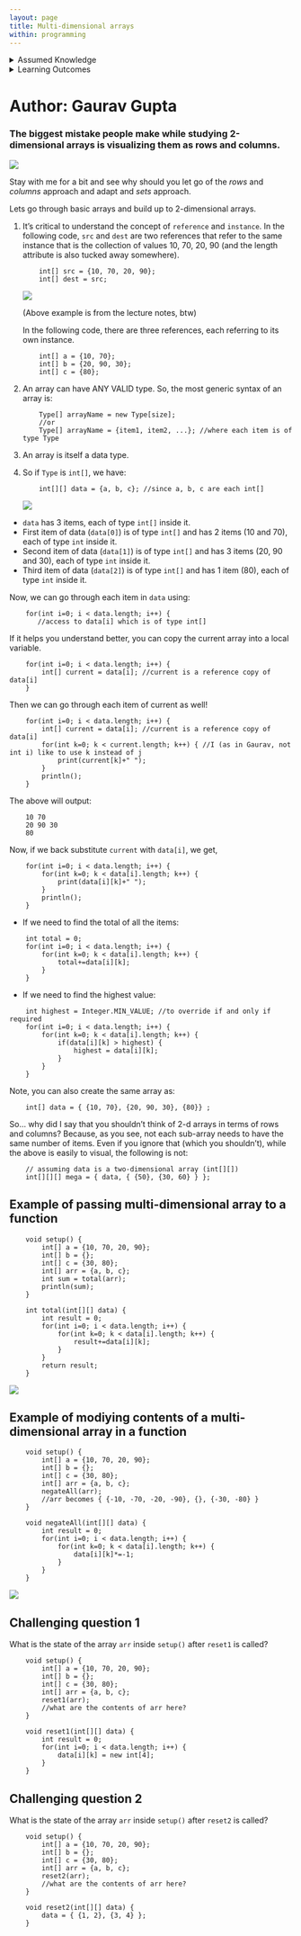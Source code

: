 ```yaml
---
layout: page
title: Multi-dimensional arrays
within: programming
---
```


<details class="prereq" markdown="1"><summary>Assumed Knowledge</summary>

  * <a href="compound_data">Compound Data</a>
</details>

<details class="outcomes" markdown="1"><summary>Learning Outcomes</summary>

  * Understand how to create a and operate on multi-dimensional arrays.
</details>

# Author: Gaurav Gupta

### The biggest mistake people make while studying 2-dimensional arrays is visualizing them as rows and columns. 

![](./assets/images/nonono.gif)

Stay with me for a bit and see why should you let go of the *rows* and *columns* approach and adapt and *sets* approach.

Lets go through basic arrays and build up to 2-dimensional arrays.

1.  It’s critical to understand the concept of `reference` and `instance`. In the following code, `src` and `dest` are two references that refer to the same instance that is the collection of values 10, 70, 20, 90 (and the length attribute is also tucked away somewhere).

	```processing
	    int[] src = {10, 70, 20, 90};
	    int[] dest = src;
	```

	![](./assets/images/arrayRefCopy.png)  

	(Above example is from the lecture notes, btw)  
	
	In the following code, there are three references, each referring to its own instance.

	```processing
	    int[] a = {10, 70};
	    int[] b = {20, 90, 30};
	    int[] c = {80};
	```

2.  An array can have ANY VALID type. So, the most generic syntax of an array is:

	```
	    Type[] arrayName = new Type[size];
	    //or
	    Type[] arrayName = {item1, item2, ...}; //where each item is of type Type
	```

2.  An array is itself a data type.    
3.  So if `Type` is `int[]`, we have:
    
	
	```processing
	    int[][] data = {a, b, c}; //since a, b, c are each int[]
	```

	![](./assets/images/2darray.png)  


*   `data` has 3 items, each of type `int[]` inside it.
*   First item of data (`data[0]`) is of type `int[]` and has 2 items (10 and 70), each of type `int` inside it.
*   Second item of data (`data[1]`) is of type `int[]` and has 3 items (20, 90 and 30), each of type `int` inside it.
*   Third item of data (`data[2]`) is of type `int[]` and has 1 item (80), each of type `int` inside it.

Now, we can go through each item in `data` using:

```processing
    for(int i=0; i < data.length; i++) {
       //access to data[i] which is of type int[]
```

If it helps you understand better, you can copy the current array into a local variable.

```processing
    for(int i=0; i < data.length; i++) {
        int[] current = data[i]; //current is a reference copy of data[i]
    }
```

Then we can go through each item of current as well!

```processing
    for(int i=0; i < data.length; i++) {
        int[] current = data[i]; //current is a reference copy of data[i]
        for(int k=0; k < current.length; k++) { //I (as in Gaurav, not int i) like to use k instead of j
            print(current[k]+" ");
        }
        println();
    }
```

The above will output:

```
    10 70
    20 90 30
    80
```

Now, if we back substitute `current` with `data[i]`, we get,

```processing
    for(int i=0; i < data.length; i++) {
        for(int k=0; k < data[i].length; k++) { 
            print(data[i][k]+" ");
        }
        println();
    }
```

*   If we need to find the total of all the items:

```processing
    int total = 0;
    for(int i=0; i < data.length; i++) {
        for(int k=0; k < data[i].length; k++) { 
            total+=data[i][k];
        }
    }
```

*   If we need to find the highest value:

```processing
    int highest = Integer.MIN_VALUE; //to override if and only if required
    for(int i=0; i < data.length; i++) {
        for(int k=0; k < data[i].length; k++) { 
            if(data[i][k] > highest) {
                highest = data[i][k];
            }
        }
    }
```

Note, you can also create the same array as:

```processing
    int[] data = { {10, 70}, {20, 90, 30}, {80}} ;
```

So… why did I say that you shouldn’t think of 2-d arrays in terms of rows and columns? Because, as you see, not each sub-array needs to have the same number of items. Even if you ignore that (which you shouldn’t), while the above is easily to visual, the following is not:

```processing
	// assuming data is a two-dimensional array (int[][])
	int[][][] mega = { data, { {50}, {30, 60} } };
```

## Example of passing multi-dimensional array to a function

```processing
	void setup() {
		int[] a = {10, 70, 20, 90};
		int[] b = {};
		int[] c = {30, 80};
		int[] arr = {a, b, c};
		int sum = total(arr);
		println(sum);
	}
	
	int total(int[][] data) {
		int result = 0;
		for(int i=0; i < data.length; i++) {
			for(int k=0; k < data[i].length; k++) {
				result+=data[i][k];
			}
		}
		return result;
	}
```

![](./assets/images/two_dimensional_array_to_function.png)


## Example of modiying contents of a multi-dimensional array in a function

```processing
	void setup() {
		int[] a = {10, 70, 20, 90};
		int[] b = {};
		int[] c = {30, 80};
		int[] arr = {a, b, c};
		negateAll(arr);
		//arr becomes { {-10, -70, -20, -90}, {}, {-30, -80} }
	}
	
	void negateAll(int[][] data) {
		int result = 0;
		for(int i=0; i < data.length; i++) {
			for(int k=0; k < data[i].length; k++) {
				data[i][k]*=-1;
			}
		}
	}
```

![](./assets/images/two_dimensional_array_to_function_modifying.png)


## Challenging question 1

What is the state of the array `arr` inside `setup()` after `reset1` is called?

```processing
	void setup() {
		int[] a = {10, 70, 20, 90};
		int[] b = {};
		int[] c = {30, 80};
		int[] arr = {a, b, c};
		reset1(arr);
		//what are the contents of arr here?
	}
	
	void reset1(int[][] data) {
		int result = 0;
		for(int i=0; i < data.length; i++) {
			data[i][k] = new int[4];
		}
	}
```

## Challenging question 2

What is the state of the array `arr` inside `setup()` after `reset2` is called?

```processing
	void setup() {
		int[] a = {10, 70, 20, 90};
		int[] b = {};
		int[] c = {30, 80};
		int[] arr = {a, b, c};
		reset2(arr);
		//what are the contents of arr here?
	}
	
	void reset2(int[][] data) {
		data = { {1, 2}, {3, 4} };
	}
```

